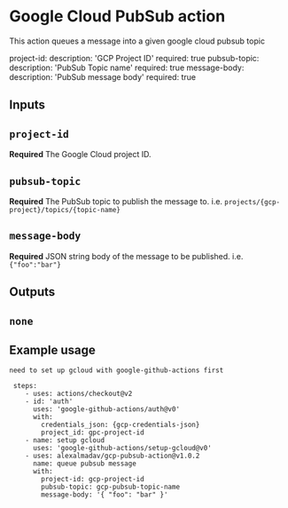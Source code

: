 # Google Cloud PubSub action

This action queues a message into a given google cloud pubsub topic

  project-id: 
    description: 'GCP Project ID'
    required: true
  pubsub-topic:
    description: 'PubSub Topic name'
    required: true
  message-body: 
    description: 'PubSub message body'
    required: true

## Inputs

## `project-id`

**Required** The Google Cloud project ID.

## `pubsub-topic`

**Required** The PubSub topic to publish the message to. i.e. `projects/{gcp-project}/topics/{topic-name}`

## `message-body`

**Required** JSON string body of the message to be published. i.e. `{"foo":"bar"}`

## Outputs

## `none`

## Example usage
`need to set up gcloud with google-github-actions first`

```
 steps:
    - uses: actions/checkout@v2
    - id: 'auth'
      uses: 'google-github-actions/auth@v0'
      with:
        credentials_json: {gcp-credentials-json}
        project_id: gpc-project-id
    - name: setup gcloud
      uses: 'google-github-actions/setup-gcloud@v0'
    - uses: alexalmadav/gcp-pubsub-action@v1.0.2
      name: queue pubsub message
      with:
        project-id: gcp-project-id
        pubsub-topic: gcp-pubsub-topic-name
        message-body: '{ "foo": "bar" }'
```